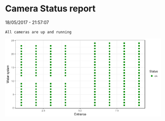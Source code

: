 Camera Status report
================
18/05/2017 - 21:57:07

    All cameras are up and running

![](camreport_files/figure-markdown_github/unnamed-chunk-2-1.png)
